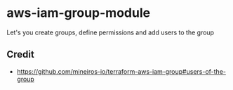 # aws-iam-group-module

Let's you create groups, define permissions and add users to the group

## Credit

- https://github.com/mineiros-io/terraform-aws-iam-group#users-of-the-group

